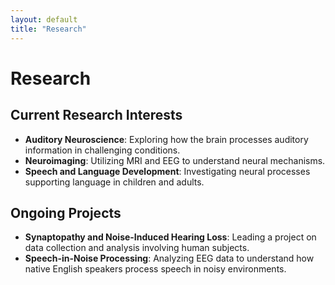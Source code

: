 ```yaml
---
layout: default
title: "Research"
---
```


# Research

## Current Research Interests
- **Auditory Neuroscience**: Exploring how the brain processes auditory information in challenging conditions.
- **Neuroimaging**: Utilizing MRI and EEG to understand neural mechanisms.
- **Speech and Language Development**: Investigating neural processes supporting language in children and adults.

## Ongoing Projects
- **Synaptopathy and Noise-Induced Hearing Loss**: Leading a project on data collection and analysis involving human subjects.
- **Speech-in-Noise Processing**: Analyzing EEG data to understand how native English speakers process speech in noisy environments.
